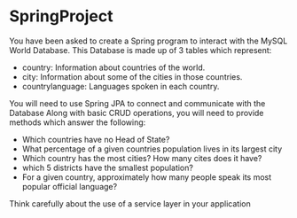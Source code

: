 # SpringProject
You have been asked to create a Spring program to interact with the MySQL World Database.
This Database is made up of 3 tables which represent:

- country: Information about countries of the world.
- city: Information about some of the cities in those countries.
- countrylanguage: Languages spoken in each country.

You will need to use Spring JPA to connect and communicate with the Database
Along with basic CRUD operations, you will need to provide methods which answer the following:

- Which countries have no Head of State?
- What percentage of a given countries population lives in its largest city
- Which country has the most cities? How many cites does it have?
- which 5 districts have the smallest population?
- For a given country, approximately how many people speak its most popular official language?

Think carefully about the use of a service layer in your application
